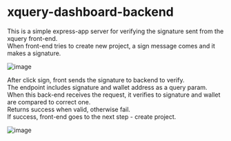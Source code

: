 # xquery-dashboard-backend

This is a simple express-app server for verifying the signature sent from the xquery front-end. <br/>
When front-end tries to create new project, a sign message comes and it makes a signature.

![image](https://user-images.githubusercontent.com/100922076/183118080-13e3c476-4f68-4ebd-81c3-1f1ae1abb33a.png)

After click sign, front sends the signature to backend to verify. <br/>
The endpoint includes signature and wallet address as a query param. <br/>
When this back-end receives the request, it verifies to signature and wallet are compared to correct one. <br/>
Returns success when valid, otherwise fail. <br/>
If success, front-end goes to the next step - create project. <br/>

![image](https://user-images.githubusercontent.com/100922076/183118746-e90e4a98-da19-47cd-8d8b-6193d0a8d20e.png)
